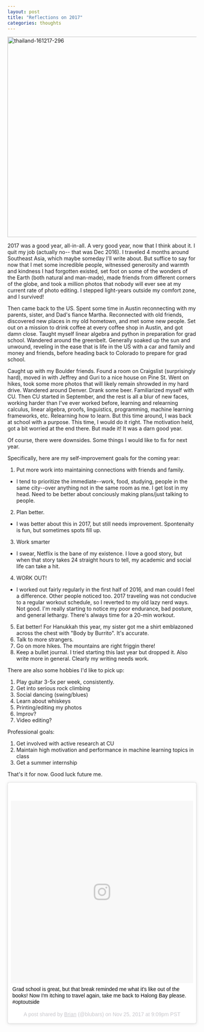 ```yaml
---
layout: post
title: "Reflections on 2017"
categories: thoughts
---
```

<a data-flickr-embed="true" href="https://www.flickr.com/photos/149630921@N02/36454018920/in/album-72157685683000424/" title="thailand-161217-296"><img src="https://farm5.staticflickr.com/4379/36454018920_375855e490_c.jpg" width="800" height="534" alt="thailand-161217-296"></a><script async src="//embedr.flickr.com/assets/client-code.js" charset="utf-8"></script>

2017 was a good year, all-in-all. A very good year, now that I think about it. I quit my job (actually no-- that was Dec 2016). I traveled 4 months around Southeast Asia, which maybe someday I'll write about. But suffice to say for now that I met some incredible people, witnessed generosity and warmth and kindness I had forgotten existed, set foot on some of the wonders of the Earth (both natural and man-made), made friends from different corners of the globe, and took a million photos that nobody will ever see at my current rate of photo editing. I stepped light-years outside my comfort zone, and I survived!

Then came back to the US. Spent some time in Austin reconnecting with my parents, sister, and Dad's fiance Martha. Reconnected with old friends, discovered new places in my old hometown, and met some new people. Set out on a mission to drink coffee at every coffee shop in Austin, and got damn close. Taught myself linear algebra and python in preparation for grad school. Wandered around the greenbelt. Generally soaked up the sun and unwound, reveling in the ease that is life in the US with a car and family and money and friends, before heading back to Colorado to prepare for grad school.

Caught up with my Boulder friends. Found a room on Craigslist (surprisingly hard), moved in with Jeffrey and Guri to a nice house on Pine St. Went on hikes, took some more photos that will likely remain shrowded in my hard drive. Wandered around Denver. Drank some beer. Familiarized myself with CU. Then CU started in September, and the rest is all a blur of new faces, working harder than I've ever worked before, learning and relearning calculus, linear algebra, proofs, linguistics, programming, machine learning frameworks, etc. Relearning how to learn. But this time around, I was back at school with a purpose. This time, I would do it right. The motivation held, got a bit worried at the end there. But made it! It was a darn good year. 

Of course, there were downsides. Some things I would like to fix for next year. 

Specifically, here are my self-improvement goals for the coming year:
1. Put more work into maintaining connections with friends and family. 
  * I tend to prioritize the immediate--work, food, studying, people in the same city--over anything not in the same room as me. I get lost in my head. Need to be better about conciously making plans/just talking to people.
2. Plan better.
  * I was better about this in 2017, but still needs improvement. Spontenaity is fun, but sometimes spots fill up.
3. Work smarter
  * I swear, Netflix is the bane of my existence. I love a good story, but when that story takes 24 straight hours to tell, my academic and social life can take a hit.
4. WORK OUT!
  * I worked out fairly regularly in the first half of 2016, and man could I feel a difference. Other people noticed too. 2017 traveling was not conducive to a regular workout schedule, so I reverted to my old lazy nerd ways. Not good. I'm really starting to notice my poor endurance, bad posture, and general lethargy. There's always time for a 20-min workout.
5. Eat better! For Hanukkah this year, my sister got me a shirt emblazoned across the chest with "Body by Burrito". It's accurate.
6. Talk to more strangers.
7. Go on more hikes. The mountains are right friggin there!
8. Keep a bullet journal. I tried starting this last year but dropped it. Also write more in general. Clearly my writing needs work.

There are also some hobbies I'd like to pick up:
1. Play guitar 3-5x per week, consistently.
2. Get into serious rock climbing
3. Social dancing (swing/blues)
4. Learn about whiskeys
5. Printing/editing my photos
6. Improv? 
7. Video editing?

Professional goals:
1. Get involved with active research at CU
2. Maintain high motivation and performance in machine learning topics in class
3. Get a summer internship

That's it for now. Good luck future me.

<blockquote class="instagram-media" data-instgrm-captioned data-instgrm-permalink="https://www.instagram.com/p/Bb8jm9HjvB7/" data-instgrm-version="8" style=" background:#FFF; border:0; border-radius:3px; box-shadow:0 0 1px 0 rgba(0,0,0,0.5),0 1px 10px 0 rgba(0,0,0,0.15); margin: 1px; max-width:658px; padding:0; width:99.375%; width:-webkit-calc(100% - 2px); width:calc(100% - 2px);"><div style="padding:8px;"> <div style=" background:#F8F8F8; line-height:0; margin-top:40px; padding:50.0% 0; text-align:center; width:100%;"> <div style=" background:url(data:image/png;base64,iVBORw0KGgoAAAANSUhEUgAAACwAAAAsCAMAAAApWqozAAAABGdBTUEAALGPC/xhBQAAAAFzUkdCAK7OHOkAAAAMUExURczMzPf399fX1+bm5mzY9AMAAADiSURBVDjLvZXbEsMgCES5/P8/t9FuRVCRmU73JWlzosgSIIZURCjo/ad+EQJJB4Hv8BFt+IDpQoCx1wjOSBFhh2XssxEIYn3ulI/6MNReE07UIWJEv8UEOWDS88LY97kqyTliJKKtuYBbruAyVh5wOHiXmpi5we58Ek028czwyuQdLKPG1Bkb4NnM+VeAnfHqn1k4+GPT6uGQcvu2h2OVuIf/gWUFyy8OWEpdyZSa3aVCqpVoVvzZZ2VTnn2wU8qzVjDDetO90GSy9mVLqtgYSy231MxrY6I2gGqjrTY0L8fxCxfCBbhWrsYYAAAAAElFTkSuQmCC); display:block; height:44px; margin:0 auto -44px; position:relative; top:-22px; width:44px;"></div></div> <p style=" margin:8px 0 0 0; padding:0 4px;"> <a href="https://www.instagram.com/p/Bb8jm9HjvB7/" style=" color:#000; font-family:Arial,sans-serif; font-size:14px; font-style:normal; font-weight:normal; line-height:17px; text-decoration:none; word-wrap:break-word;" target="_blank">Grad school is great, but that break reminded me what it&#39;s like out of the books! Now I&#39;m itching to travel again, take me back to Halong Bay please. #optoutside</a></p> <p style=" color:#c9c8cd; font-family:Arial,sans-serif; font-size:14px; line-height:17px; margin-bottom:0; margin-top:8px; overflow:hidden; padding:8px 0 7px; text-align:center; text-overflow:ellipsis; white-space:nowrap;">A post shared by <a href="https://www.instagram.com/blubars/" style=" color:#c9c8cd; font-family:Arial,sans-serif; font-size:14px; font-style:normal; font-weight:normal; line-height:17px;" target="_blank"> Brian</a> (@blubars) on <time style=" font-family:Arial,sans-serif; font-size:14px; line-height:17px;" datetime="2017-11-26T05:09:28+00:00">Nov 25, 2017 at 9:09pm PST</time></p></div></blockquote> <script async defer src="//platform.instagram.com/en_US/embeds.js"></script>


